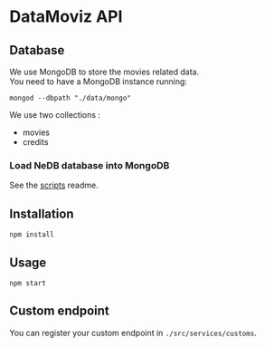 # DataMoviz API

## Database

We use MongoDB to store the movies related data.  
You need to have a MongoDB instance running:

```
mongod --dbpath "./data/mongo"
```

We use two collections :

- movies
- credits

### Load NeDB database into MongoDB

See the [scripts](https://github.com/quentinus95/datamoviz/tree/master/scripts) readme.

## Installation

```
npm install
```

## Usage

```
npm start
```

## Custom endpoint

You can register your custom endpoint in `./src/services/customs`.

